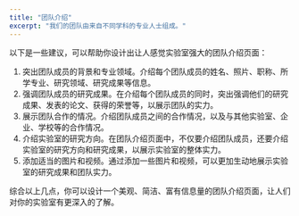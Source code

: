 ```yaml
---
title: "团队介绍"
excerpt: "我们的团队由来自不同学科的专业人士组成。"
---
```



以下是一些建议，可以帮助你设计出让人感觉实验室强大的团队介绍页面：

1. 突出团队成员的背景和专业领域。介绍每个团队成员的姓名、照片、职称、所学专业、研究领域、研究成果等信息。
2. 强调团队成员的研究成果。在介绍每个团队成员的同时，突出强调他们的研究成果、发表的论文、获得的荣誉等，以展示团队的实力。
3. 展示团队合作的情况。介绍团队成员之间的合作情况，以及与其他实验室、企业、学校等的合作情况。
4. 介绍实验室的研究方向。在团队介绍页面中，不仅要介绍团队成员，还要介绍实验室的研究方向和研究成果，以展示实验室的整体实力。
5. 添加适当的图片和视频。通过添加一些图片和视频，可以更加生动地展示实验室的研究成果和团队实力。

综合以上几点，你可以设计一个美观、简洁、富有信息量的团队介绍页面，让人们对你的实验室有更深入的了解。